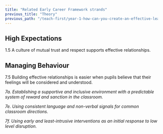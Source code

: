 ```yaml
---
title: "Related Early Career Framework strands"
previous_title: "Theory"
previous_path: "/teach-first/year-1-how-can-you-create-an-effective-learning-environment/autumn-week-4-ect-theory"
---
```


## High Expectations

1.5 A culture of mutual trust and respect supports effective relationships.

## Managing Behaviour

7.5 Building effective relationships is easier when pupils believe that their feelings will be considered and understood.

_7a. Establishing a supportive and inclusive environment with a predictable system of reward and sanction in the classroom._

_7e. Using consistent language and non-verbal signals for common classroom directions._

_7f. Using early and least-intrusive interventions as an initial response to low level disruption._
